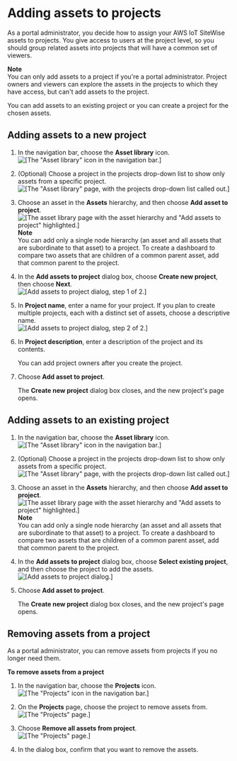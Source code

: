 # Adding assets to projects<a name="add-assets-to-projects-ea"></a>

As a portal administrator, you decide how to assign your AWS IoT SiteWise assets to projects\. You give access to users at the project level, so you should group related assets into projects that will have a common set of viewers\.

**Note**  
You can only add assets to a project if you're a portal administrator\. Project owners and viewers can explore the assets in the projects to which they have access, but can't add assets to the project\.

You can add assets to an existing project or you can create a project for the chosen assets\.

## Adding assets to a new project<a name="add-assets-new-project-ea"></a><a name="add-assets-new-project"></a>

1. In the navigation bar, choose the **Asset library** icon\.  
![\[The "Asset library" icon in the navigation bar.\]](http://docs.aws.amazon.com/iot-sitewise/latest/appguide/images/portal-navigation-asset-library-console.png)

1. <a name="asset-library-choose-project"></a>\(Optional\) Choose a project in the projects drop\-down list to show only assets from a specific project\.  
![\[The "Asset library" page, with the projects drop-down list called out.\]](http://docs.aws.amazon.com/iot-sitewise/latest/appguide/images/asset-library-choose-project-console.png)

1. <a name="asset-library-choose-asset"></a>Choose an asset in the **Assets** hierarchy, and then choose **Add asset to project**\.  
![\[The asset library page with the asset hierarchy and "Add assets to project" highlighted.\]](http://docs.aws.amazon.com/iot-sitewise/latest/appguide/images/asset-library-add-asset-to-project-console.png)
**Note**  
You can add only a single node hierarchy \(an asset and all assets that are subordinate to that asset\) to a project\. To create a dashboard to compare two assets that are children of a common parent asset, add that common parent to the project\.

1. <a name="asset-library-create-new-project"></a>In the **Add assets to project** dialog box, choose **Create new project**, then choose **Next**\.  
![\[Add assets to project dialog, step 1 of 2.\]](http://docs.aws.amazon.com/iot-sitewise/latest/appguide/images/asset-library-add-assets-to-new-project-console.png)

1. <a name="asset-library-new-project-enter-project-name"></a>In **Project name**, enter a name for your project\. If you plan to create multiple projects, each with a distinct set of assets, choose a descriptive name\.  
![\[Add assets to project dialog, step 2 of 2.\]](http://docs.aws.amazon.com/iot-sitewise/latest/appguide/images/asset-library-create-new-project-console.png)

1. <a name="asset-library-new-project-enter-project-description"></a>In **Project description**, enter a description of the project and its contents\.

   You can add project owners after you create the project\.

1. <a name="asset-library-finish-adding-asset"></a>Choose **Add asset to project**\.

   The **Create new project** dialog box closes, and the new project's page opens\.

## Adding assets to an existing project<a name="add-assets-existing-project-ea"></a><a name="add-assets-existing-project"></a>

1. In the navigation bar, choose the **Asset library** icon\.  
![\[The "Asset library" icon in the navigation bar.\]](http://docs.aws.amazon.com/iot-sitewise/latest/appguide/images/portal-navigation-asset-library-console.png)

1. <a name="asset-library-choose-project"></a>\(Optional\) Choose a project in the projects drop\-down list to show only assets from a specific project\.  
![\[The "Asset library" page, with the projects drop-down list called out.\]](http://docs.aws.amazon.com/iot-sitewise/latest/appguide/images/asset-library-choose-project-console.png)

1. <a name="asset-library-choose-asset"></a>Choose an asset in the **Assets** hierarchy, and then choose **Add asset to project**\.  
![\[The asset library page with the asset hierarchy and "Add assets to project" highlighted.\]](http://docs.aws.amazon.com/iot-sitewise/latest/appguide/images/asset-library-add-asset-to-project-console.png)
**Note**  
You can add only a single node hierarchy \(an asset and all assets that are subordinate to that asset\) to a project\. To create a dashboard to compare two assets that are children of a common parent asset, add that common parent to the project\.

1. In the **Add assets to project** dialog box, choose **Select existing project**, and then choose the project to add the assets\.  
![\[Add assets to project dialog.\]](http://docs.aws.amazon.com/iot-sitewise/latest/appguide/images/asset-library-add-assets-to-existing-project-console.png)

1. <a name="asset-library-finish-adding-asset"></a>Choose **Add asset to project**\.

   The **Create new project** dialog box closes, and the new project's page opens\.

## Removing assets from a project<a name="remove-project-assets-ea"></a>

<a name="remove-assets-project-intro"></a>As a portal administrator, you can remove assets from projects if you no longer need them\.<a name="remove-assets-project-procedure"></a>

**To remove assets from a project**

1. In the navigation bar, choose the **Projects** icon\.  
![\[The "Projects" icon in the navigation bar.\]](http://docs.aws.amazon.com/iot-sitewise/latest/appguide/images/portal-navigation-projects-console.png)

1. On the **Projects** page, choose the project to remove assets from\.  
![\[The "Projects" page.\]](http://docs.aws.amazon.com/iot-sitewise/latest/appguide/images/projects-portal-admin-choose-project-console.png)

1. Choose **Remove all assets from project**\.  
![\[The "Projects" page.\]](http://docs.aws.amazon.com/iot-sitewise/latest/appguide/images/project-remove-all-assets-console.png)

1. In the dialog box, confirm that you want to remove the assets\.